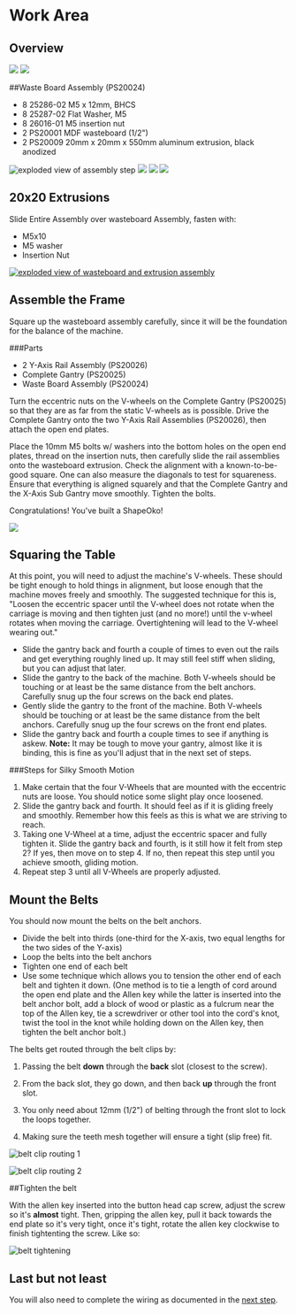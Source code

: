 # Work Area

## Overview

![](tPictures/so_complete_2.jpg)
![](tPictures/so_assembly_gantry_rails_2.jpg)

##Waste Board Assembly (PS20024)

- 8 25286-02 M5 x 12mm, BHCS
- 8 25287-02 Flat Washer, M5
- 8 26016-01 M5 insertion nut
- 2 PS20001 MDF wasteboard (1/2")
- 2 PS20009 20mm x 20mm x 550mm aluminum extrusion, black anodized

![exploded view of assembly step](tPictures/PS20024_2.png)  ![](tPictures/so_waste_board_2.jpg) ![](tPictures/so_waste_board_parts_2.jpg)
![](tPictures/so_m5_x_10mm_bhcs_washer_insertion_nut_2.jpg)

## 20x20 Extrusions

Slide Entire  Assembly over wasteboard Assembly, fasten with:

- M5x10
- M5 washer
- Insertion Nut

[![exploded view of wasteboard and extrusion assembly](tPictures/PS20024_4.png)](content/tPictures/PS20024_16.png)

## Assemble the Frame

Square up the wasteboard assembly carefully, since it will be the foundation for the balance of the machine.

###Parts

* 2 Y-Axis Rail Assembly (PS20026)
* Complete Gantry (PS20025)
* Waste Board Assembly (PS20024)

Turn the eccentric nuts on the V-wheels on the Complete Gantry (PS20025) so that they are as far from the static V-wheels as is possible. Drive the Complete Gantry onto the two Y-Axis Rail Assemblies (PS20026), then attach the open end plates.

Place the 10mm M5 bolts w/ washers into the bottom holes on the open end plates, thread on the insertion nuts, then carefully slide the rail assemblies onto the wasteboard extrusion. Check the alignment with a known-to-be-good square. One can also measure the diagonals to test for squareness. Ensure that everything is aligned squarely and that the Complete Gantry and the X-Axis Sub Gantry move smoothly. Tighten the bolts.

Congratulations! You've built a ShapeOko!

![](tPictures/so_complete_4.jpg)

## Squaring the Table

At this point, you will need to adjust the machine's V-wheels. These should be tight enough to hold things in alignment, but loose enough that the machine moves freely and smoothly. The suggested technique for this is, "Loosen the eccentric spacer until the V-wheel does not rotate when the carriage is moving and then tighten just (and no more!) until the v-wheel rotates when moving the carriage. Overtightening will lead to the V-wheel wearing out."

* Slide the gantry back and fourth a couple of times to even out the rails and get everything roughly lined up. It may still feel stiff when sliding, but you can adjust that later.
* Slide the gantry to the back of the machine. Both V-wheels should be touching or at least be the same distance from the belt anchors. Carefully snug up the four screws on the back end plates.
* Gently slide the gantry to the front of the machine. Both V-wheels should be touching or at least be the same distance from the belt anchors. Carefully snug up the four screws on the front end plates.
* Slide the gantry back and fourth a couple times to see if anything is askew. **Note:** It may be tough to move your gantry, almost like it is binding, this is fine as you'll adjust that in the next set of steps. 

###Steps for Silky Smooth Motion

1. Make certain that the four V-Wheels that are mounted with the eccentric nuts are loose. You should notice some slight play once loosened.
2. Slide the gantry back and fourth. It should feel as if it is gliding freely and smoothly. Remember how this feels as this is what we are striving to reach.
3. Taking one V-Wheel at a time, adjust the eccentric spacer and fully tighten it. Slide the gantry back and fourth, is it still how it felt from step 2? If yes, then move on to step 4. If no, then repeat this step until you achieve smooth, gliding motion.
4. Repeat step 3 until all V-Wheels are properly adjusted. 

## Mount the Belts

You should now mount the belts on the belt anchors.

* Divide the belt into thirds (one-third for the X-axis, two equal lengths for the two sides of the Y-axis)
* Loop the belts into the belt anchors
* Tighten one end of each belt
* Use some technique which allows you to tension the other end of each belt and tighten it down. (One method is to tie a length of cord around the open end plate and the Allen key while the latter is inserted into the belt anchor bolt, add a block of wood or plastic as a fulcrum near the top of the Allen key, tie a screwdriver or other tool into the cord's knot, twist the tool in the knot while holding down on the Allen key, then tighten the belt anchor bolt.)

The belts get routed through the belt clips by:

1. Passing the belt **down** through the __back__ slot (closest to the screw).

2. From the back slot, they go down, and then back **up** through the front slot.

3. You only need about 12mm (1/2") of belting through the front slot to lock the loops together.

4. Making sure the teeth mesh together will ensure a tight (slip free) fit.

![belt clip routing 1](belt-routing/62-so_wiring-061.jpg)

![belt clip routing 2](belt-routing/67-so_wiring-066.jpg)

##Tighten the belt

With the allen key inserted into the button head cap screw, adjust the screw so it's **almost** tight. Then, gripping the allen key, pull it back towards the end plate so it's very tight, once it's tight, rotate the allen key clockwise to finish tightenting the screw. Like so:

![belt tightening](belt-routing/63-so_wiring-062.jpg)
## Last but not least

You will also need to complete the wiring as documented in the [next step](wiring.html).


